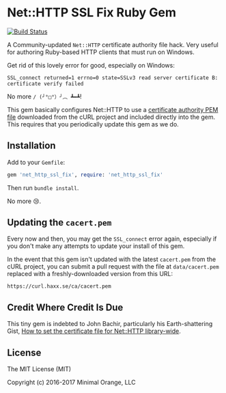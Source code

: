 # Net::HTTP SSL Fix Ruby Gem

[![Build Status](https://secure.travis-ci.org/liveeditor/net_http_ssl_fix.svg?branch=master)](http://travis-ci.org/liveeditor/net_http_ssl_fix)

A Community-updated `Net::HTTP` certificate authority file hack. Very useful for
authoring Ruby-based HTTP clients that must run on Windows.

Get rid of this lovely error for good, especially on Windows:

```
SSL_connect returned=1 errno=0 state=SSLv3 read server certificate B: certificate verify failed
```

No more `/ (╯°□°）╯︵ ┻━┻`!

This gem basically configures Net::HTTP to use a
[certificate authority PEM file][2] downloaded from the cURL project and
included directly into the gem. This requires that you periodically update this
gem as we do.

## Installation

Add to your `Gemfile`:

```ruby
gem 'net_http_ssl_fix', require: 'net_http_ssl_fix'
```

Then run `bundle install`.

No more :cry:.

## Updating the `cacert.pem`

Every now and then, you may get the `SSL_connect` error again, especially if you
don't make any attempts to update your install of this gem.

In the event that this gem isn't updated with the latest `cacert.pem` from the
cURL project, you can submit a pull request with the file at `data/cacert.pem`
replaced with a freshly-downloaded version from this URL:

```
https://curl.haxx.se/ca/cacert.pem
```

## Credit Where Credit Is Due

This tiny gem is indebted to John Bachir, particularly his Earth-shattering
Gist, [How to set the certificate file for Net::HTTP library-wide][1].


## License

The MIT License (MIT)

Copyright (c) 2016-2017 Minimal Orange, LLC

[1]: https://gist.github.com/jjb/996510
[2]: https://curl.haxx.se/ca/cacert.pem
